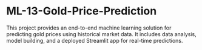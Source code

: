 # ML-13-Gold-Price-Prediction
This project provides an end-to-end machine learning solution for predicting gold prices using historical market data. It includes data analysis, model building, and a deployed Streamlit app for real-time predictions.
